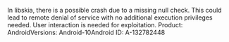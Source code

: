 In libskia, there is a possible crash due to a missing null check. This could lead to remote denial of service with no additional execution privileges needed. User interaction is needed for exploitation. Product: AndroidVersions: Android-10Android ID: A-132782448